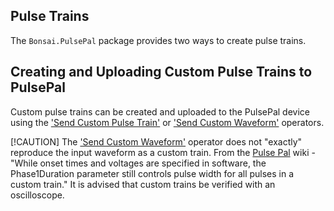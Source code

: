 
## Pulse Trains

The `Bonsai.PulsePal` package provides two ways to create pulse trains.





## Creating and Uploading Custom Pulse Trains to PulsePal
Custom pulse trains can be created and uploaded to the PulsePal device using the ['Send Custom Pulse Train'](xref:Bonsai.PulsePal.SendCustomPulseTrain) or ['Send Custom Waveform'](xref:Bonsai.PulsePal.SendCustomWaveform) operators.





[!CAUTION]
The  ['Send Custom Waveform'](xref:Bonsai.PulsePal.SendCustomWaveform) operator does not "exactly" reproduce the input waveform as a custom train.
From the [Pulse Pal](https://sites.google.com/site/pulsepalwiki/) wiki - "While onset times and voltages are specified in software, the Phase1Duration parameter still controls pulse width for all pulses in a custom train."
It is advised that custom trains be verified with an oscilloscope.


